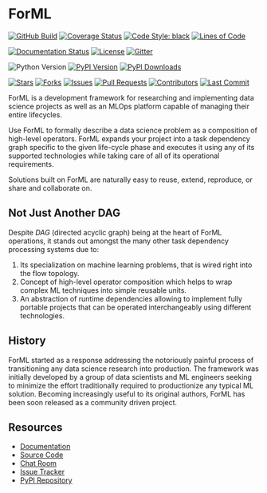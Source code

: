 <!--
 Licensed to the Apache Software Foundation (ASF) under one
 or more contributor license agreements.  See the NOTICE file
 distributed with this work for additional information
 regarding copyright ownership.  The ASF licenses this file
 to you under the Apache License, Version 2.0 (the
 "License"); you may not use this file except in compliance
 with the License.  You may obtain a copy of the License at

   http://www.apache.org/licenses/LICENSE-2.0

 Unless required by applicable law or agreed to in writing,
 software distributed under the License is distributed on an
 "AS IS" BASIS, WITHOUT WARRANTIES OR CONDITIONS OF ANY
 KIND, either express or implied.  See the License for the
 specific language governing permissions and limitations
 under the License.
-->

ForML
=====

[![GitHub Build](https://img.shields.io/github/workflow/status/formlio/forml/CI%20Build/main)](https://github.com/formlio/forml/actions/)
[![Coverage Status](https://img.shields.io/codecov/c/github/formlio/forml/main)](https://codecov.io/github/formlio/forml?branch=main)
[![Code Style: black](https://img.shields.io/badge/code%20style-black-000000)](https://github.com/psf/black)
[![Lines of Code](https://img.shields.io/tokei/lines/github/formlio/forml)](https://github.com/formlio/forml)

[![Documentation Status](https://readthedocs.org/projects/forml/badge/?version=latest)](https://docs.forml.io/en/latest/)
[![License](https://img.shields.io/pypi/l/forml)](http://www.apache.org/licenses/LICENSE-2.0.txt)
[![Gitter](https://badges.gitter.im/formlio/community.svg)](https://gitter.im/formlio/community/)

![Python Version](https://img.shields.io/pypi/pyversions/forml)
[![PyPI Version](https://img.shields.io/pypi/v/forml)](https://pypi.org/project/forml/)
[![PyPI Downloads](https://img.shields.io/pypi/dm/forml)](https://pypi.org/project/forml/)

[![Stars](https://img.shields.io/github/stars/formlio/forml)](https://github.com/formlio/forml/stargazers)
[![Forks](https://img.shields.io/github/forks/formlio/forml)](https://github.com/formlio/forml/fork)
[![Issues](https://img.shields.io/github/issues/formlio/forml)](https://github.com/formlio/forml/issues)
[![Pull Requests](https://img.shields.io/github/issues-pr/formlio/forml)](https://github.com/formlio/forml/pulls)
[![Contributors](https://img.shields.io/github/contributors/formlio/forml)](https://github.com/formlio/forml/graphs/contributors)
[![Last Commit](https://img.shields.io/github/last-commit/formlio/forml)](https://github.com/formlio/forml/commits/main)

ForML is a development framework for researching and implementing data science projects as well
as an MLOps platform capable of managing their entire lifecycles.

Use ForML to formally describe a data science problem as a composition of high-level operators.
ForML expands your project into a task dependency graph specific to the given life-cycle phase and
executes it using any of its supported technologies while taking care of all of its operational
requirements.

Solutions built on ForML are naturally easy to reuse, extend, reproduce, or share and
collaborate on.


Not Just Another DAG
--------------------

Despite *DAG* (directed acyclic graph) being at the heart of ForML operations, it stands out
amongst the many other task dependency processing systems due to:

1. Its specialization on machine learning problems, that is wired right into the flow topology.
2. Concept of high-level operator composition which helps to wrap complex ML techniques into
   simple reusable units.
3. An abstraction of runtime dependencies allowing to implement fully portable projects that can
   be operated interchangeably using different technologies.


History
-------

ForML started as a response addressing the notoriously painful process of transitioning any
data science research into production. The framework was initially developed by a group of
data scientists and ML engineers seeking to minimize the effort traditionally required to
productionize any typical ML solution. Becoming increasingly useful to its original authors,
ForML has been soon released as a community driven project.


Resources
---------

* [Documentation](https://docs.forml.io/en/latest/)
* [Source Code](https://github.com/formlio/forml/)
* [Chat Room](https://gitter.im/formlio/community/)
* [Issue Tracker](https://github.com/formlio/forml/issues/)
* [PyPI Repository](https://pypi.org/project/forml/)
